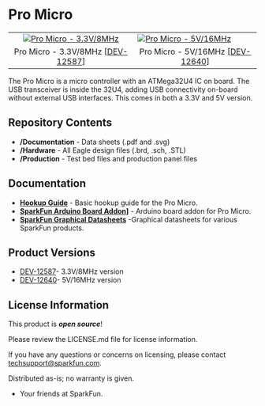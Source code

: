 Pro Micro
=========

<table class="table table-hover table-striped table-bordered">
  <tr>
   <td><a href="https://www.sparkfun.com/products/12587"><div align="center"><img src="https://cdn.sparkfun.com//assets/parts/9/2/4/9/12587-01b.jpg" title="Pro Micro - 3.3V/8MHz"></div></a></td>
   <td><a href="https://www.sparkfun.com/products/12640"><img src="https://cdn.sparkfun.com//assets/parts/9/3/2/6/12640-01a.jpg"" title="Pro Micro - 5V/16MHz"></div></a></center></td>
  </tr>
  <tr>
    <td><div align="center">Pro Micro - 3.3V/8MHz [<a href="https://www.sparkfun.com/products/12587">DEV-12587</a>]</div></td>
    <td><div align="center">Pro Micro - 5V/16MHz [<a href="https://www.sparkfun.com/products/12640">DEV-12640</a>]</div></td>
  </tr>
</table>

The Pro Micro is a micro controller with an ATMega32U4 IC on board.
The USB transceiver is inside the 32U4, adding USB connectivity on-board without external USB interfaces. 
This comes in both a 3.3V and 5V version. 


Repository Contents
-------------------
* **/Documentation** - Data sheets (.pdf and .svg)
* **/Hardware** - All Eagle design files (.brd, .sch, .STL)
* **/Production** - Test bed files and production panel files

Documentation
--------------
* **[Hookup Guide](https://learn.sparkfun.com/tutorials/pro-micro--fio-v3-hookup-guide)** - Basic hookup guide for the Pro Micro.
* **[SparkFun Arduino Board Addon](https://github.com/sparkfun/Arduino_Boards/)]** - Arduino board addon for Pro Micro.
* **[SparkFun Graphical Datasheets](https://github.com/sparkfun/Graphical_Datasheets)** -Graphical datasheets for various SparkFun products.

Product Versions
----------------
* [DEV-12587](https://www.sparkfun.com/products/12587)- 3.3V/8MHz version
* [DEV-12640](https://www.sparkfun.com/products/12640)- 5V/16MHz version

License Information
-------------------
This product is _**open source**_! 

Please review the LICENSE.md file for license information. 

If you have any questions or concerns on licensing, please contact techsupport@sparkfun.com.

Distributed as-is; no warranty is given.

- Your friends at SparkFun.

_<COLLABORATION CREDIT>_
